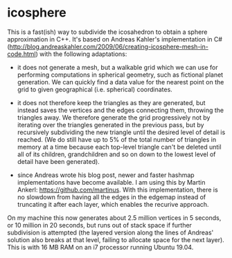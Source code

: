 # icosphere

This is a fast(ish) way to subdivide the icosahedron to obtain a sphere approximation in C++. It's based on Andreas Kahler's implementation in C# (http://blog.andreaskahler.com/2009/06/creating-icosphere-mesh-in-code.html) with the following adaptations:

   - it does not generate a mesh, but a walkable grid which we can use for performing computations in spherical geometry, such as fictional planet generation. We can quickly find a data value for the nearest point on the grid to given geographical (i.e. spherical) coordinates.
   
   - it does not therefore keep the triangles as they are generated, but instead saves the vertices and the edges connecting them, throwing the triangles away. We therefore generate the grid progressively not by iterating over the triangles generated in the previous pass, but by recursively subdividing the new triangle until the desired level of detail is reached. (We do still have up to 5% of the total number of triangles in memory at a time because each top-level triangle can't be deleted until all of its children, grandchildren and so on down to the lowest level of detail have been generated).
   
   - since Andreas wrote his blog post, newer and faster hashmap implementations have become available. I am using this by Martin Ankerl: https://github.com/martinus. With this implementation, there is no slowdown from having all the edges in the edgemap instead of truncating it after each layer, which enables the recurive approach.
   
On my machine this now generates about 2.5 million vertices in 5 seconds, or 10 million in 20 seconds, but runs out of stack space if further subdivision is attempted (the layered version along the lines of Andreas' solution also breaks at that level, failing to allocate space for the next layer). This is with 16 MB RAM on an i7 processor running Ubuntu 19.04.   
